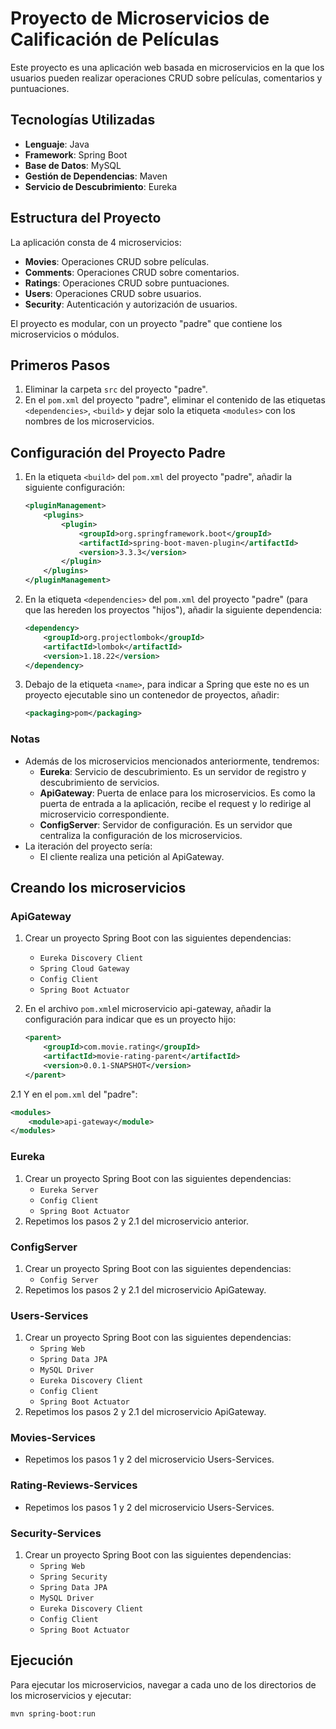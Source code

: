 # Proyecto de Microservicios de Calificación de Películas

Este proyecto es una aplicación web basada en microservicios en la que los usuarios pueden realizar operaciones CRUD sobre películas, comentarios y puntuaciones.

## Tecnologías Utilizadas
- **Lenguaje**: Java
- **Framework**: Spring Boot
- **Base de Datos**: MySQL
- **Gestión de Dependencias**: Maven
- **Servicio de Descubrimiento**: Eureka

## Estructura del Proyecto
La aplicación consta de 4 microservicios:
- **Movies**: Operaciones CRUD sobre películas.
- **Comments**: Operaciones CRUD sobre comentarios.
- **Ratings**: Operaciones CRUD sobre puntuaciones.
- **Users**: Operaciones CRUD sobre usuarios.
- **Security**: Autenticación y autorización de usuarios.

El proyecto es modular, con un proyecto "padre" que contiene los microservicios o módulos.

## Primeros Pasos
1. Eliminar la carpeta `src` del proyecto "padre".
2. En el `pom.xml` del proyecto "padre", eliminar el contenido de las etiquetas `<dependencies>`, `<build>` y dejar solo la etiqueta `<modules>` con los nombres de los microservicios.

## Configuración del Proyecto Padre
1. En la etiqueta `<build>` del `pom.xml` del proyecto "padre", añadir la siguiente configuración:
    ```xml
    <pluginManagement>
        <plugins>
            <plugin>
                <groupId>org.springframework.boot</groupId>
                <artifactId>spring-boot-maven-plugin</artifactId>
                <version>3.3.3</version>
            </plugin>
        </plugins>
    </pluginManagement>
    ```
2. En la etiqueta `<dependencies>` del `pom.xml` del proyecto "padre" (para que las hereden los proyectos "hijos"), añadir la siguiente dependencia:
    ```xml
    <dependency>
        <groupId>org.projectlombok</groupId>
        <artifactId>lombok</artifactId>
        <version>1.18.22</version>
    </dependency>
    ```
3. Debajo de la etiqueta `<name>`, para indicar a Spring que este no es un proyecto ejecutable sino un contenedor de proyectos, añadir:
    ```xml
    <packaging>pom</packaging>
    ```
### Notas
- Además de los microservicios mencionados anteriormente, tendremos:
  - **Eureka**: Servicio de descubrimiento. Es un servidor de registro y descubrimiento de servicios.
  - **ApiGateway**: Puerta de enlace para los microservicios. Es como la puerta de entrada a la aplicación, recibe el request y lo redirige al microservicio correspondiente.
  - **ConfigServer**: Servidor de configuración. Es un servidor que centraliza la configuración de los microservicios.
- La iteración del proyecto sería:
  - El cliente realiza una petición al ApiGateway. 

## Creando los microservicios

### ApiGateway
1. Crear un proyecto Spring Boot con las siguientes dependencias:
    - `Eureka Discovery Client`
    - `Spring Cloud Gateway`
    - `Config Client`
    - `Spring Boot Actuator`

2. En el archivo `pom.xml`el microservicio api-gateway, añadir la configuración para indicar que es un proyecto hijo:
    ```xml
    <parent>
        <groupId>com.movie.rating</groupId>
        <artifactId>movie-rating-parent</artifactId>
        <version>0.0.1-SNAPSHOT</version>
    </parent>
    ```
2.1 Y en el `pom.xml` del "padre":
```xml
<modules>
    <module>api-gateway</module>
</modules>
```
### Eureka
1. Crear un proyecto Spring Boot con las siguientes dependencias:
    - `Eureka Server`
    - `Config Client`
    - `Spring Boot Actuator`
2. Repetimos los pasos 2 y 2.1 del microservicio anterior.
### ConfigServer
1. Crear un proyecto Spring Boot con las siguientes dependencias:
    - `Config Server`
2. Repetimos los pasos 2 y 2.1 del microservicio ApiGateway.
### Users-Services
1. Crear un proyecto Spring Boot con las siguientes dependencias:
    - `Spring Web`
    - `Spring Data JPA`
    - `MySQL Driver`
    - `Eureka Discovery Client`
    - `Config Client`
    - `Spring Boot Actuator`
2. Repetimos los pasos 2 y 2.1 del microservicio ApiGateway.
### Movies-Services
- Repetimos los pasos 1 y 2 del microservicio Users-Services.
### Rating-Reviews-Services
- Repetimos los pasos 1 y 2 del microservicio Users-Services.
### Security-Services
1. Crear un proyecto Spring Boot con las siguientes dependencias:
    - `Spring Web`
    - `Spring Security`
    - `Spring Data JPA`
    - `MySQL Driver`
    - `Eureka Discovery Client`
    - `Config Client`
    - `Spring Boot Actuator`
## Ejecución
Para ejecutar los microservicios, navegar a cada uno de los directorios de los microservicios y ejecutar:
```sh
mvn spring-boot:run